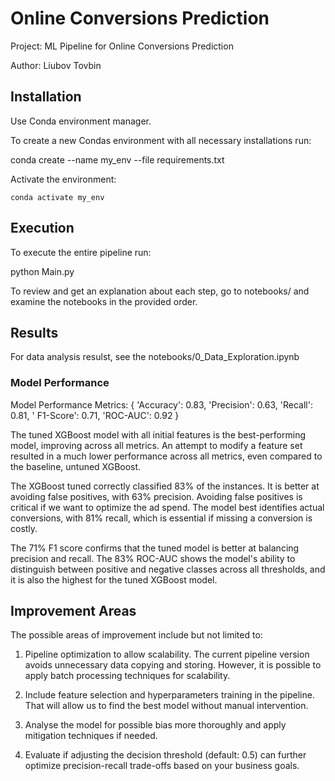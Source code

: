 # Online Conversions Prediction

Project: ML Pipeline for Online Conversions Prediction

Author: Liubov Tovbin

## Installation

Use Conda environment manager.

To create a new Condas environment with all necessary installations run:

 conda create --name my_env --file requirements.txt
 
Activate the environment:

    conda activate my_env

## Execution

To execute the entire pipeline run:

 python Main.py

To review and get an explanation about each step, go to notebooks/ and examine the notebooks in the provided order.

## Results

For data analysis resulst, see the notebooks/0_Data_Exploration.ipynb

### Model Performance

Model Performance Metrics:
{
        'Accuracy': 0.83, 
        'Precision': 0.63, 
        'Recall': 0.81, '
        F1-Score': 0.71, 
        'ROC-AUC': 0.92
}

The tuned XGBoost model with all initial features is the best-performing model, improving across all metrics. An attempt to modify a feature set resulted in a much lower performance across all metrics, even compared to the baseline, untuned XGBoost.

The XGBoost tuned correctly classified 83% of the instances. It is better at avoiding false positives, with 63% precision. Avoiding false positives is critical if we want to optimize the ad spend. The model best identifies actual conversions, with 81% recall, which is essential if missing a conversion is costly. 

The 71% F1 score confirms that the tuned model is better at balancing precision and recall. The 83% ROC-AUC shows the model's ability to distinguish between positive and negative classes across all thresholds, and it is also the highest for the tuned XGBoost model.


## Improvement Areas

The possible areas of improvement include but not limited to:

1. Pipeline optimization to allow scalability.
The current pipeline version avoids unnecessary data copying and storing. However, it is possible to apply batch processing techniques for scalability.

2. Include feature selection and hyperparameters training in the pipeline. That will allow us to find the best model without manual intervention.

3. Analyse the model for possible bias more thoroughly and apply mitigation techniques if needed.

4. Evaluate if adjusting the decision threshold (default: 0.5) can further optimize precision-recall trade-offs based on your business goals.
